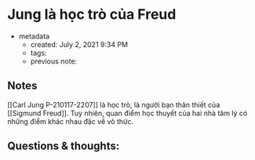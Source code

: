 # Jung là học trò của Freud

- metadata
	- created: July 2, 2021 9:34 PM
	- tags:
	- previous note:

## Notes
[[Carl Jung P-210117-2207]] là học trò, là người bạn thân thiết của [[Sigmund Freud]]. Tuy nhiên, quan điểm học thuyết của hai nhà tâm lý có những điểm khác nhau đặc về vô thức.
## Questions & thoughts:


